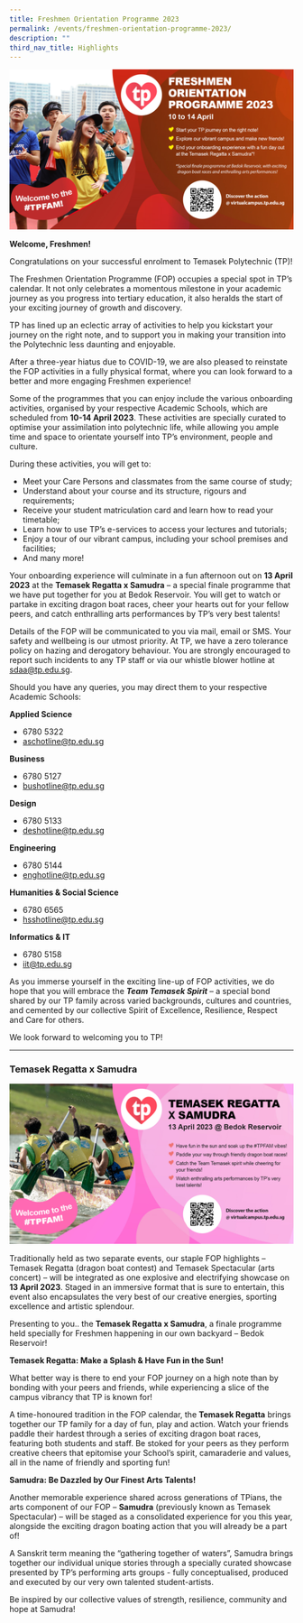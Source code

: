 ```yaml
---
title: Freshmen Orientation Programme 2023
permalink: /events/freshmen-orientation-programme-2023/
description: ""
third_nav_title: Highlights
---
```

![](/images/Home/FO_2023.jpg)

**Welcome, Freshmen!**

Congratulations on your successful enrolment to Temasek Polytechnic (TP)!

The Freshmen Orientation Programme (FOP) occupies a special spot in TP’s calendar. It not only celebrates a momentous milestone in your academic journey as you progress into tertiary education, it also heralds the start of your exciting journey of growth and discovery.

TP has lined up an eclectic array of activities to help you kickstart your journey on the right note, and to support you in making your transition into the Polytechnic less daunting and enjoyable.

After a three-year hiatus due to COVID-19, we are also pleased to reinstate the FOP activities in a fully physical format, where you can look forward to a better and more engaging Freshmen experience!

Some of the programmes that you can enjoy include the various onboarding activities, organised by your respective Academic Schools, which are scheduled from **10-14 April 2023**. These activities are specially curated to optimise your assimilation into polytechnic life, while allowing you ample time and space to orientate yourself into TP’s environment, people and culture.

During these activities, you will get to:

* Meet your Care Persons and classmates from the same course of study;   
*	Understand about your course and its structure, rigours and requirements;  
*	Receive your student matriculation card and learn how to read your timetable; 
*	Learn how to use TP’s e-services to access your lectures and tutorials; 
*	Enjoy a tour of our vibrant campus, including your school premises and facilities; 
* And many more!

Your onboarding experience will culminate in a fun afternoon out on **13 April 2023** at the **Temasek Regatta x Samudra** – a special finale programme that we have put together for you at Bedok Reservoir. You will get to watch or partake in exciting dragon boat races, cheer your hearts out for your fellow peers, and catch enthralling arts performances by TP’s very best talents!

Details of the FOP will be communicated to you via mail, email or SMS. Your safety and wellbeing is our utmost priority. At TP, we have a zero tolerance policy on hazing and derogatory behaviour. You are strongly encouraged to report such incidents to any TP staff or via our whistle blower hotline at [sdaa@tp.edu.sg](mailto:sdaa@tp.edu.sg).

Should you have any queries, you may direct them to your respective Academic Schools:



**Applied Science**
* 6780 5322
* aschotline@tp.edu.sg

**Business**
* 6780 5127
* bushotline@tp.edu.sg

**Design**
* 6780 5133
* deshotline@tp.edu.sg

**Engineering**
* 6780 5144
* enghotline@tp.edu.sg

**Humanities & Social Science**
* 6780 6565
* hsshotline@tp.edu.sg

**Informatics & IT**
* 6780 5158
* iit@tp.edu.sg


As you immerse yourself in the exciting line-up of FOP activities, we do hope that you will embrace the **_Team Temasek Spirit_** – a special bond shared by our TP family across varied backgrounds, cultures and countries, and cemented by our collective Spirit of Excellence, Resilience, Respect and Care for others.

We look forward to welcoming you to TP!

---

### Temasek Regatta x Samudra

![](/images/Home/Regatta_2023.jpg)

Traditionally held as two separate events, our staple FOP highlights – Temasek Regatta (dragon boat contest) and Temasek Spectacular (arts concert) – will be integrated as one explosive and electrifying showcase on **13 April 2023**. Staged in an immersive format that is sure to entertain, this event also encapsulates the very best of our creative energies, sporting excellence and artistic splendour.

Presenting to you.. the **Temasek Regatta x Samudra**, a finale programme held specially for Freshmen happening in our own backyard – Bedok Reservoir!

**Temasek Regatta: Make a Splash & Have Fun in the Sun!**

What better way is there to end your FOP journey on a high note than by bonding with your peers and friends, while experiencing a slice of the campus vibrancy that TP is known for!

A time-honoured tradition in the FOP calendar, the **Temasek Regatta** brings together our TP family for a day of fun, play and action. Watch your friends paddle their hardest through a series of exciting dragon boat races, featuring both students and staff. Be stoked for your peers as they perform creative cheers that epitomise your School’s spirit, camaraderie and values, all in the name of friendly and sporting fun!

**Samudra: Be Dazzled by Our Finest Arts Talents!**

Another memorable experience shared across generations of TPians, the arts component of our FOP – **Samudra** (previously known as Temasek Spectacular) – will be staged as a consolidated experience for you this year, alongside the exciting dragon boating action that you will already be a part of!

A Sanskrit term meaning the “gathering together of waters”, Samudra brings together our individual unique stories through a specially curated showcase presented by TP’s performing arts groups - fully conceptualised, produced and executed by our very own talented student-artists. 

Be inspired by our collective values of strength, resilience, community and hope at Samudra!